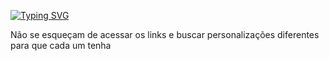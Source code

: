 [![Typing SVG](https://readme-typing-svg.herokuapp.com/?color=1E90FF&size=35&center=true&vCenter=true&width=1000&lines=HELLO,+My+name+is+Ravi+Canali;I'm+14+years+old;I'm+from+Brazil;Data+Scientist;Be+Welcome!+:%29)](https://git.io/typing-svg)

Não se esqueçam de acessar os links e buscar personalizações diferentes para que cada um tenha 



